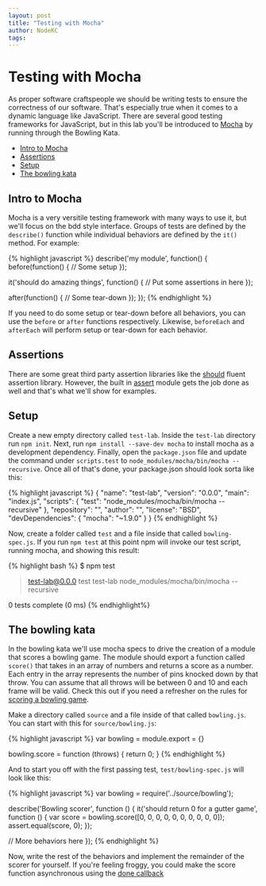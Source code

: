 ```yaml
---
layout: post
title: "Testing with Mocha"
author: NodeKC
tags:
---
```


# Testing with Mocha

As proper software craftspeople we should be writing tests to ensure the correctness of our software. That's especially true when it comes to a dynamic language like JavaScript. There are several good testing frameworks for JavaScript, but in this lab you'll be introduced to [Mocha](https://github.com/visionmedia/mocha) by running through the Bowling Kata.

* [Intro to Mocha](#intro_to_mocha)
* [Assertions](#assertions)
* [Setup](#setup)
* [The bowling kata](#the_bowling_kata)

## Intro to Mocha

Mocha is a very versitile testing framework with many ways to use it, but we'll focus on the bdd style interface. Groups of tests are defined by the `describe()` function while individual behaviors are defined by the `it()` method. For example:

{% highlight javascript %}
describe('my module', function() {
  before(function() {
    // Some setup
  });

  it('should do amazing things', function() {
     // Put some assertions in here
  });

  after(function() {
    // Some tear-down
  });
});
{% endhighlight %}

If you need to do some setup or tear-down before all behaviors, you can use the `before` or `after` functions respectively. Likewise, `beforeEach` and `afterEach` will perform setup or tear-down for each behavior.

## Assertions

There are some great third party assertion libraries like the [should](https://github.com/visionmedia/should.js/) fluent assertion library. However, the built in [assert](http://nodejs.org/api/assert.html) module gets the job done as well and that's what we'll show for examples.

## Setup

Create a new empty directory called `test-lab`. Inside the `test-lab` directory run `npm init`. Next, run `npm install --save-dev mocha` to install mocha as a development dependency. Finally, open the `package.json` file and update the command under `scripts.test` to `node_modules/mocha/bin/mocha --recursive`. Once all of that's done, your package.json should look sorta like this:

{% highlight javascript %}
{
  "name": "test-lab",
  "version": "0.0.0",
  "main": "index.js",
  "scripts": {
    "test": "node_modules/mocha/bin/mocha --recursive"
  },
  "repository": "",
  "author": "",
  "license": "BSD",
  "devDependencies": {
    "mocha": "~1.9.0"
  }
}
{% endhighlight %}

Now, create a folder called `test` and a file inside that called `bowling-spec.js`. If you run `npm test` at this point npm will invoke our test script, running mocha, and showing this result:

{% highlight bash %}
$ npm test

> test-lab@0.0.0 test test-lab
> node_modules/mocha/bin/mocha --recursive


  0 tests complete (0 ms)
{% endhighlight%}

## The bowling kata

In the bowling kata we'll use mocha specs to drive the creation of a module that scores a bowling game. The module should export a function called `score()` that takes in an array of numbers and returns a score as a number. Each entry in the array represents the number of pins knocked down by that throw. You can assume that all throws will be between 0 and 10 and each frame will be valid. Check this out if you need a refresher on the rules for [scoring a bowling game](http://slocums.homestead.com/gamescore.html).

Make a directory called `source` and a file inside of that called `bowling.js`. You can start with this for `source/bowling.js`:

{% highlight javascript %}
var bowling = module.export = {}

bowling.score = function (throws) {
  return 0;
}
{% endhighlight %}

And to start you off with the first passing test, `test/bowling-spec.js` will look like this:

{% highlight javascript %}
var bowling = require('../source/bowling');

describe('Bowling scorer', function () {
  it('should return 0 for a gutter game', function () {
    var score = bowling.score([0, 0, 0, 0, 0, 0, 0, 0, 0, 0]);
    assert.equal(score, 0);
  });

  // More behaviors here
});
{% endhighlight %}

Now, write the rest of the behaviors and implement the remainder of the scorer for yourself. If you're feeling froggy, you could make the score function asynchronous using the [done callback](http://visionmedia.github.io/mocha/#asynchronous-code)